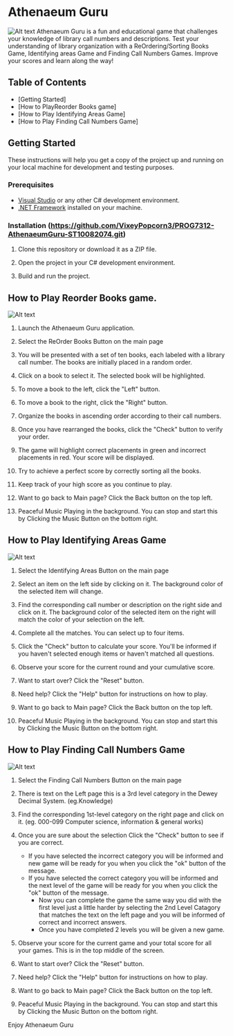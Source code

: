 # Athenaeum Guru
![Alt text](https://ibb.co/ZgGXtcL)
Athenaeum Guru is a fun and educational game that challenges your knowledge of library call numbers and descriptions. Test your understanding of library organization with a ReOrdering/Sorting Books Game, Identifying areas Game and Finding Call Numbers Games. Improve your scores and learn along the way!

## Table of Contents
- [Getting Started]
- [How to PlayReorder Books game]
- [How to Play Identifying Areas Game]
- [How to Play Finding Call Numbers Game]


## Getting Started

These instructions will help you get a copy of the project up and running on your local machine for development and testing purposes.

### Prerequisites

- [Visual Studio](https://visualstudio.microsoft.com/) or any other C# development environment.
- [.NET Framework](https://dotnet.microsoft.com/) installed on your machine.

### Installation (https://github.com/VixeyPopcorn3/PROG7312-AthenaeumGuru-ST10082074.git)

1. Clone this repository or download it as a ZIP file.

2. Open the project in your C# development environment.

3. Build and run the project.


## How to Play Reorder Books game.
![Alt text](https://ibb.co/30zSnff)

1. Launch the Athenaeum Guru application.

2. Select the ReOrder Books Button on the main page

3. You will be presented with a set of ten books, each labeled with a library call number. The books are initially placed in a random order.

4. Click on a book to select it. The selected book will be highlighted.

5. To move a book to the left, click the "Left" button.

6. To move a book to the right, click the "Right" button.

7. Organize the books in ascending order according to their call numbers.

8. Once you have rearranged the books, click the "Check" button to verify your order.

9. The game will highlight correct placements in green and incorrect placements in red. Your score will be displayed.

10. Try to achieve a perfect score by correctly sorting all the books.

11. Keep track of your high score as you continue to play.

12. Want to go back to Main page? Click the Back button on the top left.
    
13. Peaceful Music Playing in the background. You can stop and start this by Clicking the Music Button on the bottom right.


## How to Play Identifying Areas Game
![Alt text](https://ibb.co/9G0DNx9)

1. Select the Identifying Areas Button on the main page

2. Select an item on the left side by clicking on it. The background color of the selected item will change.

3. Find the corresponding call number or description on the right side and click on it. The background color of the selected item on the right will match the color of your selection on the left.

4. Complete all the matches. You can select up to four items.

5. Click the "Check" button to calculate your score. You'll be informed if you haven't selected enough items or haven't matched all questions.

6. Observe your score for the current round and your cumulative score.

7. Want to start over? Click the "Reset" button.

8. Need help? Click the "Help" button for instructions on how to play.

9. Want to go back to Main page? Click the Back button on the top left.

10. Peaceful Music Playing in the background. You can stop and start this by Clicking the Music Button on the bottom right.


## How to Play Finding Call Numbers Game
![Alt text]([https://ibb.co/SsYwWbR](https://i.postimg.cc/htmK7LGW/Finding-Call-Numbers.png))

1. Select the Finding Call Numbers Button on the main page

2. There is text on the Left page this is a 3rd level category in the Dewey Decimal System. (eg.Knowledge)

3. Find the corresponding 1st-level category on the right page and click on it. (eg. 000-099 Computer science, information & general works)

4. Once you are sure about the selection Click the "Check" button to see if you are correct. 
	* If you have selected the incorrect category you will be informed and new game will be ready for you when you click the "ok" button of the message.
	* If you have selected the correct category you will be informed and the next level of the game will be ready for you when you click the "ok" button of the message.
	  	* Now you can complete the game the same way you did with the first level just a little harder by selecting the 2nd Level Catagory that matches the text on the left page and you will be informed of correct and incorrect answers.
		* Once you have completed 2 levels you will be given a new game.

5. Observe your score for the current game and your total score for all your games. This is in the top middle of the screen.

6. Want to start over? Click the "Reset" button.

7. Need help? Click the "Help" button for instructions on how to play.

8. Want to go back to Main page? Click the Back button on the top left.

9. Peaceful Music Playing in the background. You can stop and start this by Clicking the Music Button on the bottom right.

Enjoy Athenaeum Guru
